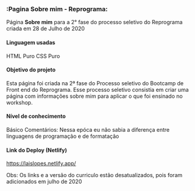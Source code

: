 ### :Pagina Sobre mim - Reprograma:
Página **Sobre mim** para a 2° fase do processo seletivo do Reprograma criada em 28 de Julho de 2020


#### Linguagem usadas

HTML Puro
CSS Puro

#### Objetivo do projeto
Esta página foi criada na 2ª fase do Processo seletivo do Bootcamp de Front end do Reprograma. Esse processo seletivo consistia em criar uma página com informações sobre mim para aplicar o que foi ensinado no workshop.

#### Nível de conhecimento
Básico
Comentários: Nessa epóca eu não sabia a diferença entre linguagens de programação e de formatação

#### Link do Deploy (Netlify)

<https://laislopes.netlify.app/>

Obs: Os links e a versão do curriculo estão desatualizados, pois foram adicionados em julho de 2020
